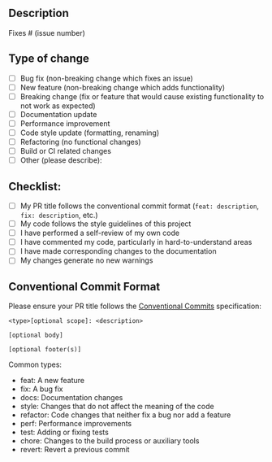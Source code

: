 ## Description

<!-- Please include a summary of the change and which issue is fixed. -->

Fixes # (issue number)

## Type of change

<!-- Please delete options that are not relevant and/or add your own -->

- [ ] Bug fix (non-breaking change which fixes an issue)
- [ ] New feature (non-breaking change which adds functionality)
- [ ] Breaking change (fix or feature that would cause existing functionality to not work as expected)
- [ ] Documentation update
- [ ] Performance improvement
- [ ] Code style update (formatting, renaming)
- [ ] Refactoring (no functional changes)
- [ ] Build or CI related changes
- [ ] Other (please describe):

## Checklist:

- [ ] My PR title follows the conventional commit format (`feat: description`, `fix: description`, etc.)
- [ ] My code follows the style guidelines of this project
- [ ] I have performed a self-review of my own code
- [ ] I have commented my code, particularly in hard-to-understand areas
- [ ] I have made corresponding changes to the documentation
- [ ] My changes generate no new warnings

## Conventional Commit Format

Please ensure your PR title follows the [Conventional Commits](https://www.conventionalcommits.org/) specification:

```
<type>[optional scope]: <description>

[optional body]

[optional footer(s)]
```

Common types:

- feat: A new feature
- fix: A bug fix
- docs: Documentation changes
- style: Changes that do not affect the meaning of the code
- refactor: Code changes that neither fix a bug nor add a feature
- perf: Performance improvements
- test: Adding or fixing tests
- chore: Changes to the build process or auxiliary tools
- revert: Revert a previous commit
